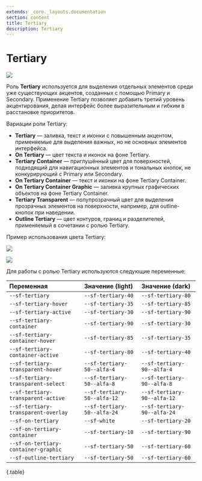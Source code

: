 ```yaml
---
extends: _core._layouts.documentation
section: content
title: Tertiary
description: Tertiary
---
```


# Tertiary

![][image10]

Роль **Tertiary** используется для выделения отдельных элементов среди уже существующих акцентов, созданных с помощью
Primary и Secondary. Применение Tertiary позволяет добавить третий уровень акцентирования, делая интерфейс более
выразительным и гибким в расстановке приоритетов.

Вариации роли Tertiary:

* **Tertiary** — заливка, текст и иконки с повышенным акцентом, применяемые для выделения важных, но не основных
  элементов интерфейса.
* **On Tertiary** — цвет текста и иконок на фоне Tertiary.
* **Tertiary Container** — приглушённый цвет для поверхностей, подходящий для навигационных элементов и тональных
  кнопок, не конкурирующий с Primary или Secondary.
* **On Tertiary Container** — текст и иконки на фоне Tertiary Container.
* **On Tertiary Container Graphic** — заливка крупных графических объектов на фоне Tertiary Container.
* **Tertiary Transparent** — полупрозрачный цвет для выделения прозрачных элементов на поверхности, например, для
  outline-кнопок при наведении.
* **Outline Tertiary** — цвет контуров, границ и разделителей, применяемый в сочетании с ролью Tertiary.

Пример использования цвета Tertiary:

![][image11]

![][image12]

Для работы с ролью Tertiary используются следующие переменные:

| Переменная                           | Значение (light)            | Значение (dark)             |
|:-------------------------------------|:----------------------------|:----------------------------|
| `--sf-tertiary`                      | `--sf-tertiary-40`          | `--sf-tertiary-80`          |
| `--sf-tertiary-hover`                | `--sf-tertiary-35`          | `--sf-tertiary-85`          |
| `--sf-tertiary-active`               | `--sf-tertiary-30`          | `--sf-tertiary-90`          |
| `--sf-tertiary-container`            | `--sf-tertiary-90`          | `--sf-tertiary-30`          |
| `--sf-tertiary-container-hover`      | `--sf-tertiary-85`          | `--sf-tertiary-35`          |
| `--sf-tertiary-container-active`     | `--sf-tertiary-80`          | `--sf-tertiary-40`          |
| `--sf-tertiary-transparent-hover`    | `--sf-tertiary-50--alfa-4`  | `--sf-tertiary-90--alfa-4`  |
| `--sf-tertiary-transparent-select`   | `--sf-tertiary-50--alfa-8`  | `--sf-tertiary-90--alfa-8`  |
| `--sf-tertiary-transparent-active`   | `--sf-tertiary-50--alfa-12` | `--sf-tertiary-90--alfa-12` |
| `--sf-tertiary-transparent-overlay`  | `--sf-tertiary-50--alfa-24` | `--sf-tertiary-90--alfa-24` |
| `--sf-on-tertiary`                   | `--sf-white`                | `--sf-tertiary-20`          |
| `--sf-on-tertiary-container`         | `--sf-tertiary-10`          | `--sf-tertiary-90`          |
| `--sf-on-tertiary-container-graphic` | `--sf-tertiary-50`          | `--sf-tertiary-60`          |
| `--sf-outline-tertiary`              | `--sf-tertiary-50`          | `--sf-tertiary-60`          |
{.table}

[image10]: /assets/build/img/b64/52f9cf90be5f330a.png
[image11]: /assets/build/img/b64/5502f1e0f394cba9.png
[image12]: /assets/build/img/b64/aaf234c5fa43a458.png
